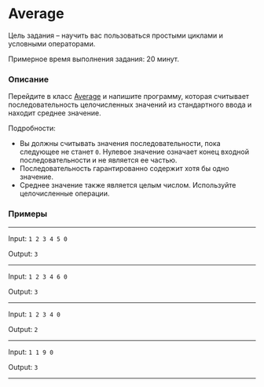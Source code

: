 # Average

Цель задания – научить вас пользоваться простыми циклами и условными операторами.

Примерное время выполнения задания: 20 минут.

### Описание

Перейдите в класс [Average](src/main/java/com/epam/training/student_Sergei_Bespalov/Average.java) и напишите программу, которая считывает последовательность целочисленных значений из стандартного ввода и находит среднее значение.

Подробности:

- Вы должны считывать значения последовательности, пока следующее не станет `0`. Нулевое значение означает конец входной последовательности и не является ее частью.
- Последовательность гарантированно содержит хотя бы одно значение.
- Среднее значение также является целым числом. Используйте целочисленные операции.

### Примеры

---
Input: `1 2 3 4 5 0`

Output: `3`

---
Input: `1 2 3 4 6 0`

Output: `3`

---
Input: `1 2 3 4 0 `

Output: `2`

---
Input: `1 1 9 0`

Output: `3`

---

